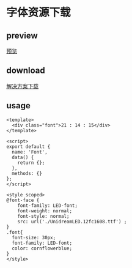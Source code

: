 # 字体资源下载

## preview
[预览](./index.html#/demo/font)

## download
[解决方案下载](./experience/html/font.zip)

## usage
```vue
<template>
  <div class="font">21 : 14 : 15</div>
</template>

<script>
export default {
  name: 'Font',
  data() {
    return {};
  },
  methods: {}
};
</script>

<style scoped>
@font-face {
    font-family: LED-font;
    font-weight: normal;
    font-style: normal;
    src: url('./UnidreamLED.12fc1608.ttf') ;
}
.font{
  font-size: 30px;
  font-family: LED-font;
  color: cornflowerblue;
}
</style>
```


